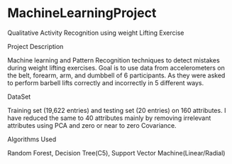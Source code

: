 # MachineLearningProject
Qualitative Activity Recognition using weight Lifting Exercise

Project Description

Machine learning and Pattern Recognition techniques to detect mistakes during weight lifting exercises.
Goal is to use data from accelerometers on the belt, forearm, arm, and dumbbell of 6 participants. As they were asked to perform barbell lifts correctly and incorrectly in 5 different ways.

DataSet

Training set (19,622 entries) and testing set (20 entries) on 160 attributes.
I have reduced the same to 40 attributes mainly by removing irrelevant attributes using PCA and zero or near to zero Covariance.

Algorithms Used

Random Forest, Decision Tree(C5), Support Vector Machine(Linear/Radial)

